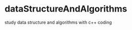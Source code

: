 dataStructureAndAlgorithms
==========================

study data structure and algorithms with c++ coding

